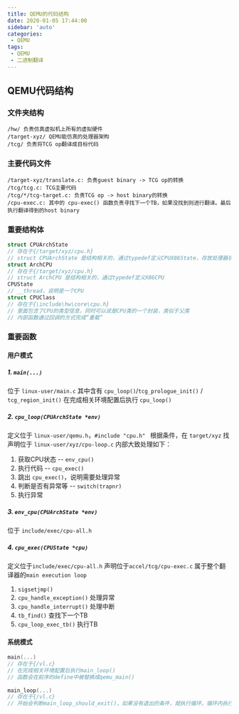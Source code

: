 ```yaml
---
title: QEMU的代码结构
date: 2020-01-05 17:44:00
sidebar: 'auto'
categories:
 - QEMU
tags:
 - QEMU
 - 二进制翻译
---
```


<!-- more -->

## QEMU代码结构

### 文件夹结构

```
/hw/ 负责仿真虚拟机上所有的虚拟硬件
/target-xyz/ QEMU能仿真的处理器架构
/tcg/ 负责将TCG op翻译成目标代码
```

### 主要代码文件

```
/target-xyz/translate.c: 负责guest binary -> TCG op的转换
/tcg/tcg.c: TCG主要代码
/tcg/*/tcg-target.c: 负责TCG op -> host binary的转换
/cpu-exec.c: 其中的 cpu-exec() 函数负责寻找下一个TB，如果没找到则进行翻译。最后执行翻译得到的host binary
```

### 重要结构体

```c
struct CPUArchState
// 存在于{/target/xyz/cpu.h}
// struct CPUArchState 是结构相关的，通过typedef定义CPUX86State，存放处理器状态
struct ArchCPU
// 存在于{/target/xyz/cpu.h}
// struct ArchCPU 是结构相关的，通过typedef定义X86CPU
CPUState
// __thread，说明是一个CPU
struct CPUClass
// 存在于{\include\hw\core\cpu.h}
// 里面包含了CPU的类型信息，同时可以说是CPU类的一个封装，类似于父类
// 内部函数通过回调的方式完成“重载”
```

### 重要函数

#### 用户模式

##### 1. `main(...)`

位于 `linux-user/main.c`
其中含有 `cpu_loop()`/`tcg_prologue_init()` / `tcg_region_init()`
在完成相关环境配置后执行 `cpu_loop()`

##### 2. `cpu_loop(CPUArchState *env)`

定义位于 `linux-user/qemu.h`，`#include "cpu.h" ` 根据条件，在 `target/xyz` 找
声明位于 `linux-user/xyz/cpu-loop.c`
内部大致处理如下：

1. 获取CPU状态 -- `env_cpu()`
2. 执行代码 -- `cpu_exec()`
3. 跳出 `cpu_exec()`，说明需要处理异常
4. 判断是否有异常等 -- `switch(trapnr)`
5. 执行异常

##### 3. `env_cpu(CPUArchState *env)`

位于 `include/exec/cpu-all.h`

##### 4. `cpu_exec(CPUState *cpu)`

定义位于`include/exec/cpu-all.h`
声明位于`accel/tcg/cpu-exec.c`
属于整个翻译器的`main execution loop`

1. `sigsetjmp()`
2. `cpu_handle_exception()` 处理异常
3. `cpu_handle_interrupt()` 处理中断
4. `tb_find()` 查找下一个TB
5. `cpu_loop_exec_tb()` 执行TB

#### 系统模式

```c
main(...)
// 存在于{/vl.c}
// 在完成相关环境配置后执行main_loop()
// 函数会在前序的define中被替换成qemu_main()
    
main_loop(...)
// 存在于{/vl.c}
// 开始会判断main_loop_should_exit()，如果没有退出的条件，就执行循环。循环内执行main_loop_wait()和 profile_getclock()。
```

